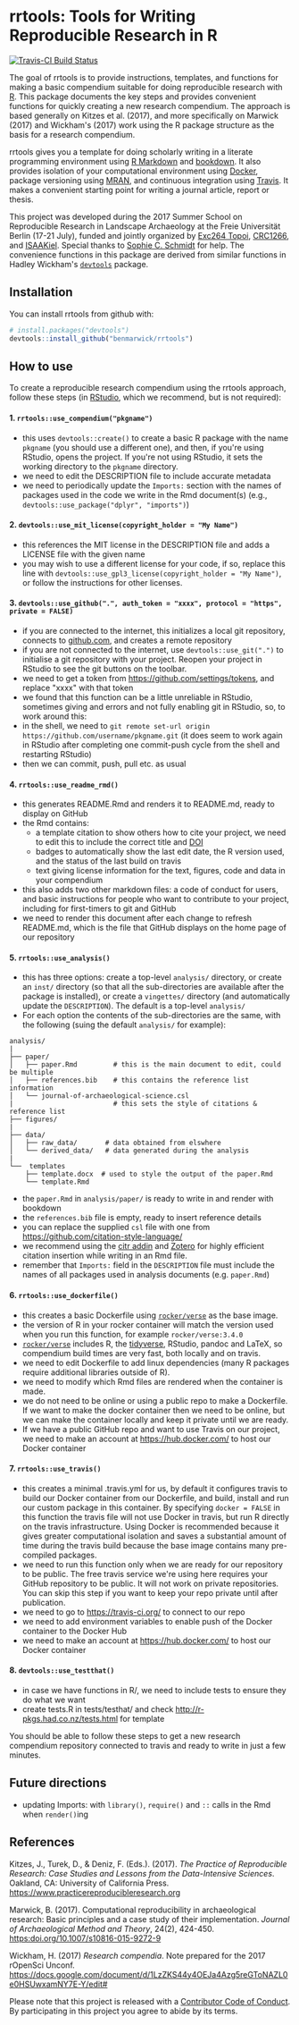 
<!-- README.md is generated from README.Rmd. Please edit that file -->
rrtools: Tools for Writing Reproducible Research in R
=====================================================

[![Travis-CI Build Status](https://travis-ci.org/benmarwick/rrtools.svg?branch=master)](https://travis-ci.org/benmarwick/rrtools)

The goal of rrtools is to provide instructions, templates, and functions for making a basic compendium suitable for doing reproducible research with [R](https://www.r-project.org). This package documents the key steps and provides convenient functions for quickly creating a new research compendium. The approach is based generally on Kitzes et al. (2017), and more specifically on Marwick (2017) and Wickham's (2017) work using the R package structure as the basis for a research compendium.

rrtools gives you a template for doing scholarly writing in a literate programming environment using [R Markdown](http://rmarkdown.rstudio.com) and [bookdown](https://bookdown.org/home/about.html). It also provides isolation of your computational environment using [Docker](https://www.docker.com/what-docker), package versioning using [MRAN](https://mran.microsoft.com/documents/rro/reproducibility/), and continuous integration using [Travis](https://docs.travis-ci.com/user/for-beginners). It makes a convenient starting point for writing a journal article, report or thesis.

This project was developed during the 2017 Summer School on Reproducible Research in Landscape Archaeology at the Freie Universität Berlin (17-21 July), funded and jointly organized by [Exc264 Topoi](https://www.topoi.org/), [CRC1266](http://www.sfb1266.uni-kiel.de/en), and [ISAAKiel](https://isaakiel.github.io/). Special thanks to [Sophie C. Schmidt](https://github.com/SCSchmidt) for help. The convenience functions in this package are derived from similar functions in Hadley Wickham's [`devtools`](https://github.com/hadley/devtools) package.

Installation
------------

You can install rrtools from github with:

``` r
# install.packages("devtools")
devtools::install_github("benmarwick/rrtools")
```

How to use
----------

To create a reproducible research compendium using the rrtools approach, follow these steps (in [RStudio](https://www.rstudio.com/products/rstudio/#Desktop), which we recommend, but is not required):

#### 1. `rrtools::use_compendium("pkgname")`

-   this uses `devtools::create()` to create a basic R package with the name `pkgname` (you should use a different one), and then, if you're using RStudio, opens the project. If you're not using RStudio, it sets the working directory to the `pkgname` directory.
-   we need to edit the DESCRIPTION file to include accurate metadata
-   we need to periodically update the `Imports:` section with the names of packages used in the code we write in the Rmd document(s) (e.g., `devtools::use_package("dplyr", "imports")`)

#### 2. `devtools::use_mit_license(copyright_holder = "My Name")`

-   this references the MIT license in the DESCRIPTION file and adds a LICENSE file with the given name
-   you may wish to use a different license for your code, if so, replace this line with `devtools::use_gpl3_license(copyright_holder = "My Name")`, or follow the instructions for other licenses.

#### 3. `devtools::use_github(".", auth_token = "xxxx", protocol = "https", private = FALSE)`

-   if you are connected to the internet, this initializes a local git repository, connects to [github.com](https://github.com), and creates a remote repository
-   if you are not connected to the internet, use `devtools::use_git(".")` to initialise a git repository with your project. Reopen your project in RStudio to see the git buttons on the toolbar.
-   we need to get a token from <https://github.com/settings/tokens>, and replace "xxxx" with that token
-   we found that this function can be a little unreliable in RStudio, sometimes giving and errors and not fully enabling git in RStudio, so, to work around this:
-   in the shell, we need to `git remote set-url origin https://github.com/username/pkgname.git` (it does seem to work again in RStudio after completing one commit-push cycle from the shell and restarting RStudio)
-   then we can commit, push, pull etc. as usual

#### 4. `rrtools::use_readme_rmd()`

-   this generates README.Rmd and renders it to README.md, ready to display on GitHub
-   the Rmd contains:
    -   a template citation to show others how to cite your project, we need to edit this to include the correct title and [DOI](https://doi.org)
    -   badges to automatically show the last edit date, the R version used, and the status of the last build on travis
    -   text giving license information for the text, figures, code and data in your compendium
-   this also adds two other markdown files: a code of conduct for users, and basic instructions for people who want to contribute to your project, including for first-timers to git and GitHub
-   we need to render this document after each change to refresh README.md, which is the file that GitHub displays on the home page of our repository

#### 5. `rrtools::use_analysis()`

-   this has three options: create a top-level `analysis/` directory, or create an `inst/` directory (so that all the sub-directories are available after the package is installed), or create a `vingettes/` directory (and automatically update the `DESCRIPTION`). The default is a top-level `analysis/`
-   For each option the contents of the sub-directories are the same, with the following (suing the default `analysis/` for example):

<!-- -->

    analysis/
    |
    ├── paper/
    │   ├── paper.Rmd         # this is the main document to edit, could be multiple
    │   ├── references.bib    # this contains the reference list information
    │   └── journal-of-archaeological-science.csl
    |                         # this sets the style of citations & reference list
    ├── figures/
    |
    ├── data/
    │   ├── raw_data/       # data obtained from elswhere
    │   └── derived_data/   # data generated during the analysis
    |
    └──  templates
        ├── template.docx  # used to style the output of the paper.Rmd
        └── template.Rmd

-   the `paper.Rmd` in `analysis/paper/` is ready to write in and render with bookdown
-   the `references.bib` file is empty, ready to insert reference details
-   you can replace the supplied `csl` file with one from <https://github.com/citation-style-language/>
-   we recommend using the [citr addin](https://github.com/crsh/citr) and [Zotero](https://www.zotero.org/) for highly efficient citation insertion while writing in an Rmd file.
-   remember that `Imports:` field in the `DESCRIPTION` file must include the names of all packages used in analysis documents (e.g. `paper.Rmd`)

#### 6. `rrtools::use_dockerfile()`

-   this creates a basic Dockerfile using [`rocker/verse`](https://github.com/rocker-org/rocker) as the base image.
-   the version of R in your rocker container will match the version used when you run this function, for example `rocker/verse:3.4.0`
-   [`rocker/verse`](https://github.com/rocker-org/rocker) includes R, the [tidyverse](http://tidyverse.org/), RStudio, pandoc and LaTeX, so compendium build times are very fast, both locally and on travis.
-   we need to edit Dockerfile to add linux dependencies (many R packages require additional libraries outside of R).
-   we need to modify which Rmd files are rendered when the container is made.
-   we do not need to be online or using a public repo to make a Dockerfile. If we want to make the docker container then we need to be online, but we can make the container locally and keep it private until we are ready.
-   If we have a public GitHub repo and want to use Travis on our project, we need to make an account at <https://hub.docker.com/> to host our Docker container

#### 7. `rrtools::use_travis()`

-   this creates a minimal .travis.yml for us, by default it configures travis to build our Docker container from our Dockerfile, and build, install and run our custom package in this container. By specifying `docker = FALSE` in this function the travis file will not use Docker in travis, but run R directly on the travis infrastructure. Using Docker is recommended because it gives greater computational isolation and saves a substantial amount of time during the travis build because the base image contains many pre-compiled packages.
-   we need to run this function only when we are ready for our repository to be public. The free travis service we're using here requires your GitHub repository to be public. It will not work on private repositories. You can skip this step if you want to keep your repo private until after publication.
-   we need to go to <https://travis-ci.org/> to connect to our repo
-   we need to add environment variables to enable push of the Docker container to the Docker Hub
-   we need to make an account at <https://hub.docker.com/> to host our Docker container

#### 8. `devtools::use_testthat()`

-   in case we have functions in R/, we need to include tests to ensure they do what we want
-   create tests.R in tests/testhat/ and check <http://r-pkgs.had.co.nz/tests.html> for template

You should be able to follow these steps to get a new research compendium repository connected to travis and ready to write in just a few minutes.

Future directions
-----------------

-   updating Imports: with `library()`, `require()` and `::` calls in the Rmd when `render()`ing

References
----------

Kitzes, J., Turek, D., & Deniz, F. (Eds.). (2017). *The Practice of Reproducible Research: Case Studies and Lessons from the Data-Intensive Sciences*. Oakland, CA: University of California Press. <https://www.practicereproducibleresearch.org>

Marwick, B. (2017). Computational reproducibility in archaeological research: Basic principles and a case study of their implementation. *Journal of Archaeological Method and Theory*, 24(2), 424-450. <https:doi.org/10.1007/s10816-015-9272-9>

Wickham, H. (2017) *Research compendia*. Note prepared for the 2017 rOpenSci Unconf. <https://docs.google.com/document/d/1LzZKS44y4OEJa4Azg5reGToNAZL0e0HSUwxamNY7E-Y/edit#>

Please note that this project is released with a [Contributor Code of Conduct](CONDUCT.md). By participating in this project you agree to abide by its terms.
